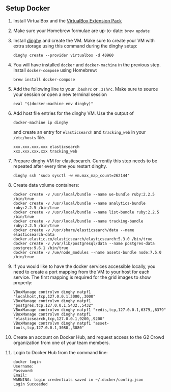 Setup Docker
------------------
1. Install VirtualBox and the [VirtualBox Extension Pack](https://www.virtualbox.org/wiki/Downloads)

1. Make sure your Homebrew formulae are up-to-date: `brew update`

1. Install [dinghy](https://github.com/codekitchen/dinghy) and create the VM. Make sure to create your VM with extra
storage using this command during the dinghy setup:
    ```
    dinghy create --provider virtualbox -d 40960
    ```

1. You will have installed `docker` and `docker-machine` in the previous step. Install `docker-compose` using Homebrew:
    ```
    brew install docker-compose
    ```

1. Add the following line to your `.bashrc` or `.zshrc`. Make sure to source your session or open a new terminal session
    ```
    eval "$(docker-machine env dinghy)"
    ```

1. Add host file entries for the dinghy VM. Use the output of
    ```
    docker-machine ip dinghy
    ```

    and create an entry for `elasticsearch` and `tracking_web` in your `/etc/hosts` file.

    ```
    xxx.xxx.xxx.xxx	elasticsearch
    xxx.xxx.xxx.xxx	tracking_web
    ```

1. Prepare dinghy VM for elasticsearch. Currently this step needs to be repeated after every time you restart dinghy.
    ```
    dinghy ssh 'sudo sysctl -w vm.max_map_count=262144'
    ```

1. Create data volume containers:
    ```
    docker create -v /usr/local/bundle --name ue-bundle ruby:2.2.5 /bin/true
    docker create -v /usr/local/bundle --name analytics-bundle ruby:2.2.5 /bin/true
    docker create -v /usr/local/bundle --name list-bundle ruby:2.2.5 /bin/true
    docker create -v /usr/local/bundle --name tracking-bundle ruby:2.2.5 /bin/true
    docker create -v /usr/share/elasticsearch/data --name elasticsearch-data docker.elastic.co/elasticsearch/elasticsearch:5.3.0 /bin/true
    docker create -v /var/lib/postgresql/data --name postgres-data postgres:9.6.1 /bin/true
    docker create -v /ue/node_modules --name assets-bundle node:7.5.0 /bin/true
    ```

1. If you would like to have the docker services accessible locally, you need to create a port mapping from the VM to
your host for each service. The first mapping is required for the grid images to show properly:
    ```
    VBoxManage controlvm dinghy natpf1 "localhost,tcp,127.0.0.1,3000,,3000"
    VBoxManage controlvm dinghy natpf1 "postgres,tcp,127.0.0.1,5432,,5432"
    VBoxManage controlvm dinghy natpf1 "redis,tcp,127.0.0.1,6379,,6379"
    VBoxManage controlvm dinghy natpf1 "elasticsearch,tcp,127.0.0.1,9200,,9200"
    VBoxManage controlvm dinghy natpf1 "asset-tools,tcp,127.0.0.1,3080,,3080"
    ```

1. Create an account on Docker Hub, and request access to the G2 Crowd organization from one of your team members.

1. Login to Docker Hub from the command line:

    ```
    docker login
    Username:
    Password:
    Email:
    WARNING: login credentials saved in ~/.docker/config.json
    Login Succeeded
    ```
